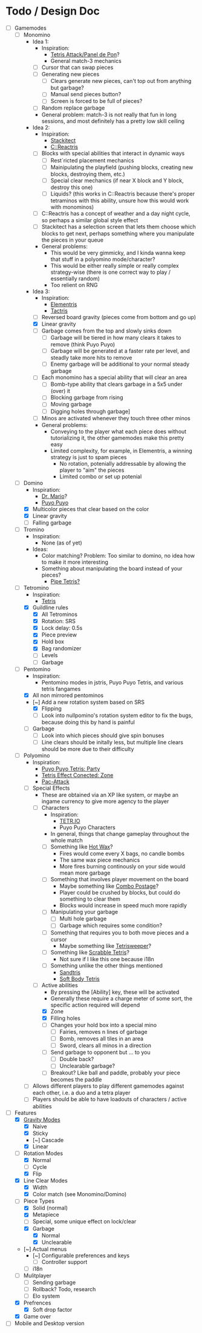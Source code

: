 # Todo / Design Doc

- [ ] Gamemodes
	- [ ] Monomino
    	- Idea 1:
    		- Inspiration:
    			- [Tetris Attack/Panel de Pon](https://tetris.wiki/Tetris_Attack)?
    			- General match-3 mechanics
    		- [ ] Cursor that can swap pieces
    		- [ ] Generating new pieces
        		- [ ] Clears generate new pieces, can't top out from anything but garbage?
        		- [ ] Manual send pieces button?
        		- [ ] Screen is forced to be full of pieces?
    		- [ ] Random replace garbage
    		- General problem: match-3 is not really that fun in long sessions, and most definitely has a pretty low skill ceiling
		- Idea 2:
    		- Inspiration:
        		- [Stackitect](https://farly.itch.io/stackitect)
        		- [C::Reactris](https://hdms.itch.io/c4r)
      		- [ ] Blocks with special abilities that interact in dynamic ways
        		- [ ] Rest`ricted placement mechanics
        		- [ ] Mainipulating the playfield (pushing blocks, creating new blocks, destroying them, etc.)
        		- [ ] Special clear mechanics (if near X block and Y block, destroy this one)
        		- [ ] Liquids? (this works in C::Reactris because there's proper tetraminos with this ability, unsure how this would work with monominos)
      		- [ ] C::Reactris has a concept of weather and a day night cycle, so perhaps a similar global style effect
      		- [ ] Stackitect has a selection screen that lets them choose which blocks to get next, perhaps something where you manipulate the pieces in your queue
      		- General problems: 
        		- This would be very gimmicky, and I kinda wanna keep that stuff in a polyomino mode/character? 
        		- This would be either really simple or really complex strategy-wise (there is one correct way to play / essentially random)
        		- Too relient on RNG
  		- Idea 3:
    		- Inspiration:
        		- [Elementris](https://mayzavan.itch.io/elementris)
        		- [Tactris](https://nofowl.itch.io/tactris)
      		- [ ] Reversed board gravity (pieces come from bottom and go up)
      		- [x] Linear gravity 
      		- [ ] Garbage comes from the top and slowly sinks down
        		- [ ] Garbage will be tiered in how many clears it takes to remove (think Puyo Puyo)
        		- [ ] Garbage will be generated at a faster rate per level, and steadly take more hits to remove
        		- [ ] Enemy garbage will be additional to your normal steady garbage 
      		- [ ] Each monomino has a special ability that will clear an area
        		- [ ] Bomb-type ability that clears garbage in a 5x5 under (over) it
        		- [ ] Blocking garbage from rising
        		- [ ] Moving garbage
        		- [ ] Digging holes through garbage]
      		- [ ] Minos are activated whenever they touch three other minos
    		- General problems:
        		- Conveying to the player what each piece does without tutorializing it, the other gamemodes make this pretty easy
        		- Limited complexity, for example, in Elementris, a winning strategy is just to spam pieces
            		- No rotation, potenially addressable by allowing the player to "aim" the pieces
            		- Limited combo or set up potenial
	- [ ] Domino
		- Inspiration:
			- [Dr. Mario](https://tetris.wiki/Dr._Mario)?
			- [Puyo Puyo](https://puyonexus.com/wiki/Tsu_(rule))
		- [x] Multicolor pieces that clear based on the color
		- [x] Linear gravity
		- [ ] Falling garbage
	- [ ] Tromino
		- Inspiration:
			- None (as of yet)
		- Ideas:
			- Color matching? Problem: Too similar to domino, no idea how to make it more interesting
			- Something about manipulating the board instead of your pieces? 
    			- [Pipe Tetris?](https://alphageneric.itch.io/pipe-tetris)
	- [ ] Tetromino
		- Inspiration:
			- [Tetris](https://tetris.wiki/Tetris_Guideline)
		- [x] Guildline rules
			- [x] All Tetrominos
			- [x] Rotation: SRS
			- [x] Lock delay: 0.5s
			- [x] Piece preview
			- [x] Hold box
			- [x] Bag randomizer
			- [ ] Levels
			- [ ] Garbage
	- [ ] Pentomino
		- Inspiration:
			- Pentomino modes in jstris, Puyo Puyo Tetris, and various tetris fangames
		- [x] All non mirrored pentominos
		- [~] Add a new rotation system based on SRS
			- [x] Flipping
			- [ ] Look into nullpomino's rotation system editor to fix the bugs, because doing this by hand is painful
		- [ ] Garbage
			- [ ] Look into which pieces should give spin bonuses
			- [ ] Line clears should be initally less, but multiple line clears should be more due to their difficulty
	- [ ] Polyomino
		- Inspiration:
			- [Puyo Puyo Tetris: Party](https://puyonexus.com/wiki/Party)
			- [Tetris Effect Conected: Zone](https://tetris.wiki/Tetris_Effect#Zone_mechanic)
			- [Pac-Attack](https://en.wikipedia.org/wiki/Pac-Attack)
		- [ ] Special Effects
			- These are obtained via an XP like system, or maybe an ingame currency to give more agency to the player
			- [ ] Characters
				- Inspiration:
					- [TETR.IO](https://characters.osk.sh/) 
					- Puyo Puyo Characters
				- In general, things that change gameplay throughout the whole match
				- [ ] Something like [Hot Wax](https://www.lexaloffle.com/bbs/?pid=146729)? 
					- Fires would come every X bags, no candle bombs 
					- The same wax piece mechanics 
					- More fires burning continously on your side would mean more garbage 
				- [ ] Something that involves player movement on the board
					- Maybe something like [Combo Postage](https://kirklindsay.itch.io/combo-postage)?
					- Player could be crushed by blocks, but could do something to clear them
					- Blocks would increase in speed much more rapidly
				- [ ] Manipulating your garbage
					- [ ] Multi hole garbage
					- [ ] Garbage which requires some condition?
				- [ ] Something that requires you to both move pieces and a cursor
					- Maybe something like [Tetrisweeper](https://kertisjones.itch.io/tetrisweeper)? 
				- [ ] Something like [Scrabble Tetris](https://htwins.net/scrabbletetris/)?
					- Not sure if I like this one because i18n
				- [ ] Something unlike the other things mentioned
					- [Sandtris](https://sandtris.com/)
					- [Soft Body Tetris](https://newbie-indie-game-dev.itch.io/softbody-tetris)
			- [ ] Active abilities
				- By pressing the [Ability] key, these will be activated
				- Generally these require a charge meter of some sort, the specific action required will depend 
				- [x] Zone
				- [x] Filling holes
				- [ ] Changes your hold box into a special mino
					- [ ] Fairies, removes n lines of garbage 
					- [ ] Bomb, removes all tiles in an area
					- [ ] Sword, clears all minos in a direction
				- [ ] Send garbage to opponent but ... to you
					- [ ] Double back?
					- [ ] Unclearable garbage?
				- [ ] Breakout? Like ball and paddle, probably your piece becomes the paddle
		- [ ] Allows different players to play different gamemodes against each other, i.e. a duo and a tetra player
		- [ ] Players should be able to have loadouts of characters / active abilities
- [ ] Features
	- [x] [Gravity Modes](https://tetris.wiki/Line_clear#Line_clear_gravity)
		- [x] Naive
		- [x] Sticky
		- [~] Cascade
		- [x] Linear
	- [ ] Rotation Modes
		- [x] Normal
		- [ ] Cycle
		- [x] Flip
	- [x] Line Clear Modes
		- [x] Width
		- [x] Color match (see Monomino/Domino)
	- [ ] Piece Types
		- [x] Solid (normal)
		- [x] Metapiece
		- [ ] Special, some unique effect on lock/clear
    	- [x] Garbage
        	- [x] Normal
        	- [x] Unclearable
	- [~] Actual menus 
		- [~] Configurable preferences and keys
			- [ ] Controller support
		- [ ] i18n
	- [ ] Mulitplayer
    	- [ ] Sending garbage
		- [ ] Rollback? Todo, research
		- [ ] Elo system
	- [x] Prefrences
		- [x] Soft drop factor
	- [x] Game over
- [ ] Mobile and Desktop version